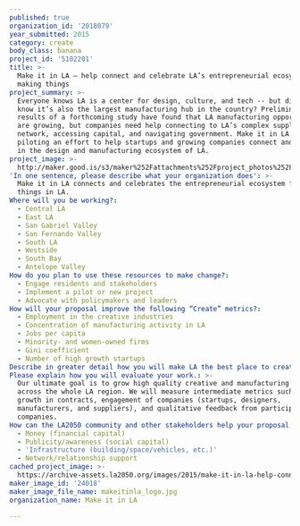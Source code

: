 ```yaml
---
published: true
organization_id: '2018079'
year_submitted: 2015
category: create
body_class: banana
project_id: '5102201'
title: >-
  Make it in LA – help connect and celebrate LA’s entrepreneurial ecosystem for
  making things
project_summary: >-
  Everyone knows LA is a center for design, culture, and tech -- but did you
  know it’s also the largest manufacturing hub in the country? Preliminary
  results of a forthcoming study have found that LA manufacturing opportunities
  are growing, but companies need help connecting to LA’s complex supplier
  network, accessing capital, and navigating government. Make it in LA is
  piloting an effort to help startups and growing companies connect and succeed
  in the design and manufacturing ecosystem of LA.
project_image: >-
  http://maker.good.is/s3/maker%252Fattachments%252Fproject_photos%252Fimages%252F24018%252Fdisplay%252Fmakeitinla_logo.jpg=c570x385
'In one sentence, please describe what your organization does': >-
  Make it in LA connects and celebrates the entrepreneurial ecosystem for making
  things in LA.
Where will you be working?:
  - Central LA
  - East LA
  - San Gabriel Valley
  - San Fernando Valley
  - South LA
  - Westside
  - South Bay
  - Antelope Valley
How do you plan to use these resources to make change?:
  - Engage residents and stakeholders
  - Implement a pilot or new project
  - Advocate with policymakers and leaders
How will your proposal improve the following “Create” metrics?:
  - Employment in the creative industries
  - Concentration of manufacturing activity in LA
  - Jobs per capita
  - Minority- and women-owned firms
  - Gini coefficient
  - Number of high growth startups
Describe in greater detail how you will make LA the best place to create.: "Los Angeles is the largest manufacturing center in the country, in diverse industries ranging from food and fashion to aerospace and electronics. Preliminary results of a forthcoming study of 1,600 LA County companies have found that LA manufacturing is growing, and there is interest in growing local sourcing and engaging with startups. But companies face significant challenges, including accessing capital, connecting to LA’s complex supplier network, and navigating government. \r\nMake it in LA is a new public-private partnership that will pilot efforts to grow the ecosystem of making things. The first initiative will strengthen the networks between manufacturers in the LA area and potential customers, with a special focus on startups. We will put companies on a technology platform to connect contract manufacturers and customers and enable them to better develop and respond to RFPs, and help promote LA companies with national directories. Events will engage the community, connect companies to potential sources of capital, and raise awareness of the LA manufacturing ecosystem. Make it in LA will help startups and established firms succeed in the design and manufacturing ecosystem of LA. "
Please explain how you will evaluate your work.: >-
  Our ultimate goal is to grow high quality creative and manufacturing jobs
  across the whole LA region. We will measure intermediate metrics such as
  growth in contracts, engagement of companies (startups, designers,
  manufacturers, and suppliers), and qualitative feedback from participating
  companies.
How can the LA2050 community and other stakeholders help your proposal succeed?:
  - Money (financial capital)
  - Publicity/awareness (social capital)
  - 'Infrastructure (building/space/vehicles, etc.)'
  - Network/relationship support
cached_project_image: >-
  https://archive-assets.la2050.org/images/2015/make-it-in-la-help-connect-and-celebrate-las-entrepreneurial-ecosystem-for-making-things/maker.good.is/s3/maker%252Fattachments%252Fproject_photos%252Fimages%252F24018%252Fdisplay%252Fmakeitinla_logo.jpg=c570x385.jpg
maker_image_id: '24018'
maker_image_file_name: makeitinla_logo.jpg
organization_name: Make it in LA

---
```

